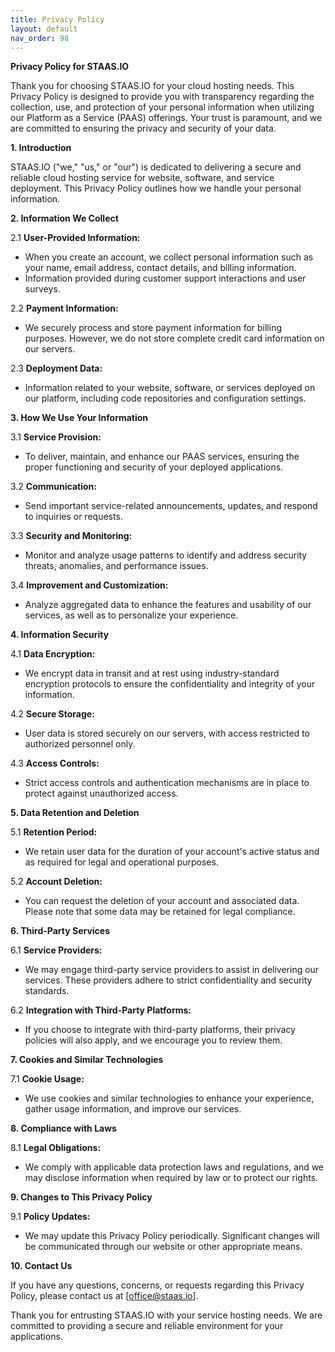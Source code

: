 ```yaml
---
title: Privacy Policy
layout: default
nav_order: 98
---
```


**Privacy Policy for STAAS.IO**

Thank you for choosing STAAS.IO for your cloud hosting needs. This Privacy Policy is designed to provide you with transparency regarding the collection, use, and protection of your personal information when utilizing our Platform as a Service (PAAS) offerings. Your trust is paramount, and we are committed to ensuring the privacy and security of your data.

**1. Introduction**

STAAS.IO ("we," "us," or "our") is dedicated to delivering a secure and reliable cloud hosting service for website, software, and service deployment. This Privacy Policy outlines how we handle your personal information.

**2. Information We Collect**

2.1 **User-Provided Information:**
   - When you create an account, we collect personal information such as your name, email address, contact details, and billing information.
   - Information provided during customer support interactions and user surveys.

2.2 **Payment Information:**
   - We securely process and store payment information for billing purposes. However, we do not store complete credit card information on our servers.

2.3 **Deployment Data:**
   - Information related to your website, software, or services deployed on our platform, including code repositories and configuration settings.

**3. How We Use Your Information**

3.1 **Service Provision:**
   - To deliver, maintain, and enhance our PAAS services, ensuring the proper functioning and security of your deployed applications.

3.2 **Communication:**
   - Send important service-related announcements, updates, and respond to inquiries or requests.

3.3 **Security and Monitoring:**
   - Monitor and analyze usage patterns to identify and address security threats, anomalies, and performance issues.

3.4 **Improvement and Customization:**
   - Analyze aggregated data to enhance the features and usability of our services, as well as to personalize your experience.

**4. Information Security**

4.1 **Data Encryption:**
   - We encrypt data in transit and at rest using industry-standard encryption protocols to ensure the confidentiality and integrity of your information.

4.2 **Secure Storage:**
   - User data is stored securely on our servers, with access restricted to authorized personnel only.

4.3 **Access Controls:**
   - Strict access controls and authentication mechanisms are in place to protect against unauthorized access.

**5. Data Retention and Deletion**

5.1 **Retention Period:**
   - We retain user data for the duration of your account's active status and as required for legal and operational purposes.

5.2 **Account Deletion:**
   - You can request the deletion of your account and associated data. Please note that some data may be retained for legal compliance.

**6. Third-Party Services**

6.1 **Service Providers:**
   - We may engage third-party service providers to assist in delivering our services. These providers adhere to strict confidentiality and security standards.

6.2 **Integration with Third-Party Platforms:**
   - If you choose to integrate with third-party platforms, their privacy policies will also apply, and we encourage you to review them.

**7. Cookies and Similar Technologies**

7.1 **Cookie Usage:**
   - We use cookies and similar technologies to enhance your experience, gather usage information, and improve our services.

**8. Compliance with Laws**

8.1 **Legal Obligations:**
   - We comply with applicable data protection laws and regulations, and we may disclose information when required by law or to protect our rights.

**9. Changes to This Privacy Policy**

9.1 **Policy Updates:**
   - We may update this Privacy Policy periodically. Significant changes will be communicated through our website or other appropriate means.

**10. Contact Us**

If you have any questions, concerns, or requests regarding this Privacy Policy, please contact us at [office@staas.io].

Thank you for entrusting STAAS.IO with your service hosting needs. We are committed to providing a secure and reliable environment for your applications.
